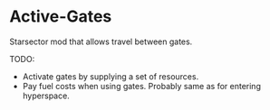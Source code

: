 # Active-Gates
Starsector mod that allows travel between gates.

TODO:
- Activate gates by supplying a set of resources.
- Pay fuel costs when using gates.  Probably same as for entering hyperspace.
